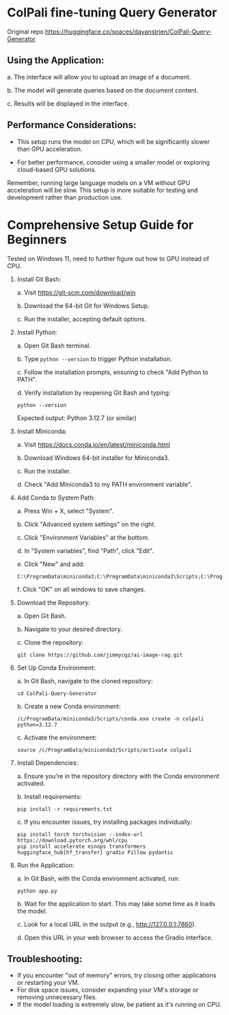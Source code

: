 # ColPali fine-tuning Query Generator
Original repo https://huggingface.co/spaces/davanstrien/ColPali-Query-Generator

## Using the Application:

   a. The interface will allow you to upload an image of a document.

   b. The model will generate queries based on the document content.

   c. Results will be displayed in the interface.

## Performance Considerations:

   * This setup runs the model on CPU, which will be significantly slower than GPU acceleration.

   * For better performance, consider using a smaller model or exploring cloud-based GPU solutions.

Remember, running large language models on a VM without GPU acceleration will be slow. This setup is more suitable for testing and development rather than production use.


# Comprehensive Setup Guide for Beginners

Tested on Windows 11, need to further figure out how to GPU instead of CPU.

1. Install Git Bash:

   a. Visit https://git-scm.com/download/win

   b. Download the 64-bit Git for Windows Setup.

   c. Run the installer, accepting default options.

2. Install Python:

   a. Open Git Bash terminal.

   b. Type `python --version` to trigger Python installation.

   c. Follow the installation prompts, ensuring to check "Add Python to PATH".

   d. Verify installation by reopening Git Bash and typing:
      ```
      python --version
      ```
      Expected output: Python 3.12.7 (or similar)

3. Install Miniconda:

   a. Visit https://docs.conda.io/en/latest/miniconda.html

   b. Download Windows 64-bit installer for Miniconda3.

   c. Run the installer.

   d. Check "Add Miniconda3 to my PATH environment variable".

4. Add Conda to System Path:

   a. Press Win + X, select "System".

   b. Click "Advanced system settings" on the right.

   c. Click "Environment Variables" at the bottom.

   d. In "System variables", find "Path", click "Edit".

   e. Click "New" and add:
      ```
      C:\ProgramData\miniconda3;C:\ProgramData\miniconda3\Scripts;C:\ProgramData\miniconda3\Library\bin
      ```
   f. Click "OK" on all windows to save changes.

5. Download the Repository:

   a. Open Git Bash.

   b. Navigate to your desired directory.

   c. Clone the repository:
      ```
      git clone https://github.com/jimmycgz/ai-image-rag.git
      ```

6. Set Up Conda Environment:

   a. In Git Bash, navigate to the cloned repository:
      ```
      cd ColPali-Query-Generator
      ```
   b. Create a new Conda environment:
      ```
      /c/ProgramData/miniconda3/Scripts/conda.exe create -n colpali python=3.12.7
      ```
   c. Activate the environment:
      ```
      source /c/ProgramData/miniconda3/Scripts/activate colpali
      ```

7. Install Dependencies:

   a. Ensure you're in the repository directory with the Conda environment activated.

   b. Install requirements:
      ```
      pip install -r requirements.txt
      ```
   c. If you encounter issues, try installing packages individually:
      ```
      pip install torch torchvision --index-url https://download.pytorch.org/whl/cpu
      pip install accelerate einops transformers huggingface_hub[hf_transfer] gradio Pillow pydantic
      ```

8. Run the Application:

   a. In Git Bash, with the Conda environment activated, run:
      ```
      python app.py
      ```
   b. Wait for the application to start. This may take some time as it loads the model.

   c. Look for a local URL in the output (e.g., http://127.0.0.1:7860).

   d. Open this URL in your web browser to access the Gradio interface.


## Troubleshooting:

   * If you encounter "out of memory" errors, try closing other applications or restarting your VM.
   * For disk space issues, consider expanding your VM's storage or removing unnecessary files.
   * If the model loading is extremely slow, be patient as it's running on CPU.

